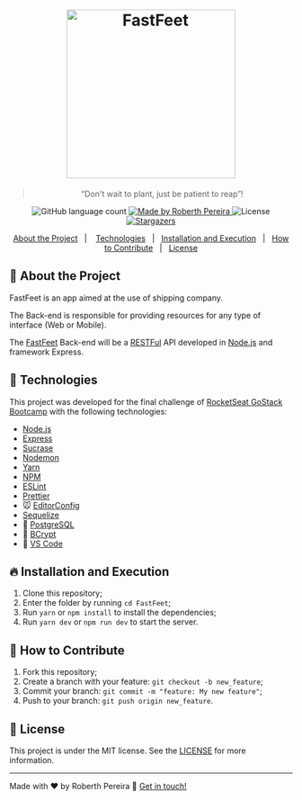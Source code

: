 <h1 align="center">
    <img alt="FastFeet" title="FastFeet" src="https://raw.githubusercontent.com/Rocketseat/bootcamp-gostack-desafio-02/master/.github/logo.png" width="300px" />
</h1>

<blockquote align="center" alt="Não espere para plantar, apenas tenha paciência para colher!" >“Don't wait to plant, just be patient to reap”!</blockquote>

<p align="center">
  <img alt="GitHub language count" src="https://img.shields.io/github/languages/count/roberthpereira/FastFeet?color=%2304D361">

  <a href="https://www.linkedin.com/in/roberthpereira/">
    <img alt="Made by Roberth Pereira" src="https://img.shields.io/badge/made%20by-Roberth-%2304D361">
  </a>

  <img alt="License" src="https://img.shields.io/badge/license-MIT-%2304D361">

  <a href="https://github.com/roberthpereira/FastFeet/stargazers">
    <img alt="Stargazers" src="https://img.shields.io/github/stars/roberthpereira/FastFeet?style=social">
  </a>
</p>

<p align="center">
  <a href="#rocket-about-the-project">About the Project</a>&nbsp;&nbsp;&nbsp;|&nbsp;&nbsp;&nbsp;
  <a href="#rocket-technologies">Technologies</a>&nbsp;&nbsp;&nbsp;|&nbsp;&nbsp;
  <a href="#fire-installation-and-execution">Installation and Execution</a>&nbsp;&nbsp;&nbsp;|&nbsp;&nbsp;
  <a href="#thinking-how-to-contribute">How to Contribute</a>&nbsp;&nbsp;&nbsp;|&nbsp;&nbsp;
  <a href="#memo-license">License</a>
</p>

## :rocket: About the Project

FastFeet is an app aimed at the use of shipping company.

The Back-end is responsible for providing resources for any type of interface (Web or Mobile).

The [FastFeet] Back-end will be a [RESTFul][rest] API developed in [Node.js][nodejs] and framework Express.

## :rocket: Technologies

This project was developed for the final challenge of [RocketSeat GoStack Bootcamp](https://rocketseat.com.br/bootcamp) with the following technologies:

- [Node.js][nodejs]
- [Express]
- [Sucrase]
- [Nodemon]
- [Yarn]
- [NPM]
- [ESLint]
- [Prettier]
- :mouse: [EditorConfig][vceditconfig]
- [Sequelize]
- :elephant: [PostgreSQL]
- :closed_lock_with_key: [BCrypt]
- :card_index: [VS Code][vc]

## :fire: Installation and Execution

1. Clone this repository;
2. Enter the folder by running `cd FastFeet`;
3. Run `yarn` or `npm install` to install the dependencies;
4. Run `yarn dev` or `npm run dev` to start the server.

## :thinking: How to Contribute

1. Fork this repository;
2. Create a branch with your feature: `git checkout -b new_feature`;
3. Commit your branch: `git commit -m "feature: My new feature"`;
4. Push to your branch: `git push origin new_feature`.

## :memo: License

This project is under the MIT license. See the [LICENSE](https://github.com/roberthpereira/FastFeet/blob/master/LICENSE) for more information.

---

Made with ♥ by Roberth Pereira :wave: [Get in touch!][jerp]

[nodejs]: https://nodejs.org/
[express]: https://expressjs.com/
[yarn]: https://yarnpkg.com/
[npm]: https://www.npmjs.com/
[vc]: https://code.visualstudio.com/
[vceditconfig]: https://marketplace.visualstudio.com/items?itemName=EditorConfig.EditorConfig
[jerp]: https://www.linkedin.com/in/roberthpereira/
[insomnia]: https://insomnia.rest/
[sucrase]: https://sucrase.io/
[nodemon]: https://nodemon.io/
[sequelize]: https://sequelize.org/
[postgresql]: https://www.postgresql.org/
[bcrypt]: https://github.com/dcodeIO/bcrypt.js
[jwt]: https://jwt.io/
[rest]: https://pt.wikipedia.org/wiki/REST
[FastFeet]: https://github.com/roberthpereira/FastFeet
[ESLint]: https://marketplace.visualstudio.com/items?itemName=dbaeumer.vscode-eslint
[Prettier]: https://marketplace.visualstudio.com/items?itemName=esbenp.prettier-vscode
[Yup]: https://github.com/jquense/yup
